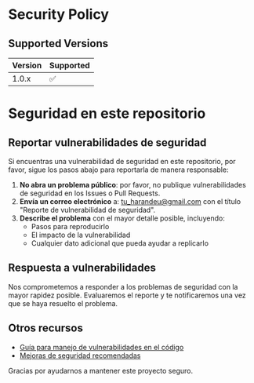 # Security Policy

## Supported Versions


| Version | Supported          |
| ------- | ------------------ |
| 1.0.x   | :white_check_mark: |


# Seguridad en este repositorio

## Reportar vulnerabilidades de seguridad

Si encuentras una vulnerabilidad de seguridad en este repositorio, por favor, sigue los pasos abajo para reportarla de manera responsable:

1. **No abra un problema público**: por favor, no publique vulnerabilidades de seguridad en los Issues o Pull Requests.
2. **Envía un correo electrónico** a: [tu_harandeu@gmail.com](mailto:harandeu@gmail.com) con el título "Reporte de vulnerabilidad de seguridad".
3. **Describe el problema** con el mayor detalle posible, incluyendo:
   - Pasos para reproducirlo
   - El impacto de la vulnerabilidad
   - Cualquier dato adicional que pueda ayudar a replicarlo

## Respuesta a vulnerabilidades

Nos comprometemos a responder a los problemas de seguridad con la mayor rapidez posible. Evaluaremos el reporte y te notificaremos una vez que se haya resuelto el problema.

## Otros recursos

- [Guía para manejo de vulnerabilidades en el código](#)
- [Mejoras de seguridad recomendadas](#)

Gracias por ayudarnos a mantener este proyecto seguro.
